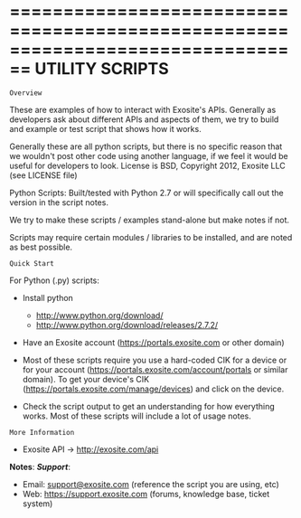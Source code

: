 ================================================================================
UTILITY SCRIPTS
================================================================================
~~~~~~~~~~~~~~~~~~~~~~~~~~~~~~~~~~~~~~~~~~~~~~~~~~~~~~~~~~~~~~~~~~~~~~~~~~~~~~~~
Overview
~~~~~~~~~~~~~~~~~~~~~~~~~~~~~~~~~~~~~~~~~~~~~~~~~~~~~~~~~~~~~~~~~~~~~~~~~~~~~~~~
These are examples of how to interact with Exosite's APIs.  Generally as 
developers ask about different APIs and aspects of them, we try to build 
and example or test script that shows how it works.  

Generally these are all python scripts, but there is no specific reason that 
we wouldn't post other code using another language, if we feel it would be 
useful for developers to look.
License is BSD, Copyright 2012, Exosite LLC (see LICENSE file)

Python Scripts: Built/tested with Python 2.7 or will specifically call 
out the version in the script notes.

We try to make these scripts / examples stand-alone but make notes if not.

Scripts may require certain modules / libraries to be installed, and are noted 
as best possible.

~~~~~~~~~~~~~~~~~~~~~~~~~~~~~~~~~~~~~~~~~~~~~~~~~~~~~~~~~~~~~~~~~~~~~~~~~~~~~~~~
Quick Start
~~~~~~~~~~~~~~~~~~~~~~~~~~~~~~~~~~~~~~~~~~~~~~~~~~~~~~~~~~~~~~~~~~~~~~~~~~~~~~~~
For Python (.py) scripts:
* Install python
  * http://www.python.org/download/
  * http://www.python.org/download/releases/2.7.2/

* Have an Exosite account (https://portals.exosite.com or other domain)

* Most of these scripts require you use a hard-coded CIK for a device or for your 
  account (https://portals.exosite.com/account/portals or similar domain).  To get
  your device's CIK (https://portals.exosite.com/manage/devices) and click on the 
  device.

* Check the script output to get an understanding for how everything works.  Most 
  of these scripts will include a lot of usage notes.

~~~~~~~~~~~~~~~~~~~~~~~~~~~~~~~~~~~~~~~~~~~~~~~~~~~~~~~~~~~~~~~~~~~~~~~~~~~~~~~~
More Information
~~~~~~~~~~~~~~~~~~~~~~~~~~~~~~~~~~~~~~~~~~~~~~~~~~~~~~~~~~~~~~~~~~~~~~~~~~~~~~~~
* Exosite API -> http://exosite.com/api

**Notes**:
***Support***:
* Email: support@exosite.com (reference the script you are using, etc)
* Web: https://support.exosite.com (forums, knowledge base, ticket system)
